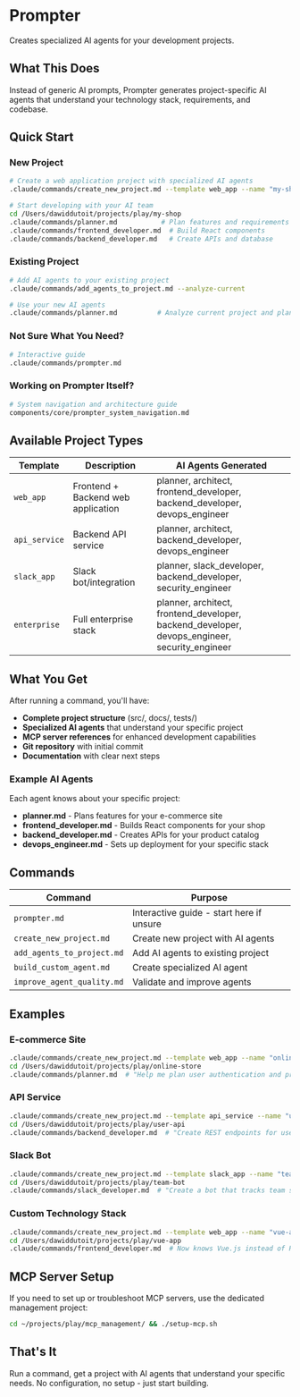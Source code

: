# Prompter

Creates specialized AI agents for your development projects.

## What This Does

Instead of generic AI prompts, Prompter generates project-specific AI agents that understand your technology stack, requirements, and codebase.

## Quick Start

### New Project
```bash
# Create a web application project with specialized AI agents
.claude/commands/create_new_project.md --template web_app --name "my-shop"

# Start developing with your AI team
cd /Users/dawiddutoit/projects/play/my-shop
.claude/commands/planner.md           # Plan features and requirements
.claude/commands/frontend_developer.md  # Build React components
.claude/commands/backend_developer.md   # Create APIs and database
```

### Existing Project  
```bash
# Add AI agents to your existing project
.claude/commands/add_agents_to_project.md --analyze-current

# Use your new AI agents
.claude/commands/planner.md          # Analyze current project and plan next steps
```

### Not Sure What You Need?
```bash
# Interactive guide
.claude/commands/prompter.md
```

### Working on Prompter Itself?
```bash
# System navigation and architecture guide
components/core/prompter_system_navigation.md
```

## Available Project Types

| Template | Description | AI Agents Generated |
|----------|-------------|-------------------|
| `web_app` | Frontend + Backend web application | planner, architect, frontend_developer, backend_developer, devops_engineer |
| `api_service` | Backend API service | planner, architect, backend_developer, devops_engineer |
| `slack_app` | Slack bot/integration | planner, slack_developer, backend_developer, security_engineer |
| `enterprise` | Full enterprise stack | planner, architect, frontend_developer, backend_developer, devops_engineer, security_engineer |

## What You Get

After running a command, you'll have:

- **Complete project structure** (src/, docs/, tests/)
- **Specialized AI agents** that understand your specific project
- **MCP server references** for enhanced development capabilities
- **Git repository** with initial commit
- **Documentation** with clear next steps

### Example AI Agents

Each agent knows about your specific project:

- **planner.md** - Plans features for your e-commerce site
- **frontend_developer.md** - Builds React components for your shop
- **backend_developer.md** - Creates APIs for your product catalog
- **devops_engineer.md** - Sets up deployment for your specific stack

## Commands

| Command | Purpose |
|---------|---------|
| `prompter.md` | Interactive guide - start here if unsure |
| `create_new_project.md` | Create new project with AI agents |
| `add_agents_to_project.md` | Add AI agents to existing project |
| `build_custom_agent.md` | Create specialized AI agent |
| `improve_agent_quality.md` | Validate and improve agents |

## Examples

### E-commerce Site
```bash
.claude/commands/create_new_project.md --template web_app --name "online-store"
cd /Users/dawiddutoit/projects/play/online-store
.claude/commands/planner.md  # "Help me plan user authentication and product catalog"
```

### API Service
```bash
.claude/commands/create_new_project.md --template api_service --name "user-api"
cd /Users/dawiddutoit/projects/play/user-api  
.claude/commands/backend_developer.md  # "Create REST endpoints for user management"
```

### Slack Bot
```bash
.claude/commands/create_new_project.md --template slack_app --name "team-bot"
cd /Users/dawiddutoit/projects/play/team-bot
.claude/commands/slack_developer.md  # "Create a bot that tracks team standup responses"
```

### Custom Technology Stack
```bash
.claude/commands/create_new_project.md --template web_app --name "vue-app" --frontend Vue --backend Python
cd /Users/dawiddutoit/projects/play/vue-app
.claude/commands/frontend_developer.md  # Now knows Vue.js instead of React
```

## MCP Server Setup

If you need to set up or troubleshoot MCP servers, use the dedicated management project:

```bash
cd ~/projects/play/mcp_management/ && ./setup-mcp.sh
```

## That's It

Run a command, get a project with AI agents that understand your specific needs. No configuration, no setup - just start building.